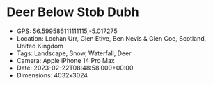 # Deer Below Stob Dubh

- GPS: 56.599586111111115,-5.017275
- Location: Lochan Urr, Glen Etive, Ben Nevis & Glen Coe, Scotland, United Kingdom
- Tags: Landscape, Snow, Waterfall, Deer
- Camera: Apple iPhone 14 Pro Max
- Date: 2023-02-22T08:48:58.000+00:00
- Dimensions: 4032x3024
